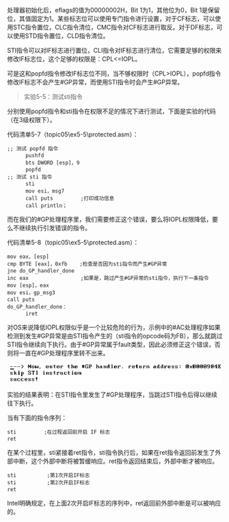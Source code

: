 处理器初始化后，eflags的值为00000002H，Bit 1为1，其他位为0，Bit 1是保留位，其值固定为1。某些标志位可以使用专门指令进行设置，对于CF标志，可以使用STC指令置位，CLC指令清位，CMC指令对CF标志进行取反。对于DF标志，可以使用STD指令置位，CLD指令清位。

STI指令可以对IF标志进行置位，CLI指令对IF标志进行清位，它需要足够的权限来修改IF标志位，这个足够的权限是：CPL<=IOPL。

可是这和popfd指令修改IF标志位不同，当不够权限时（CPL>IOPL），popfd指令修改IF标志不会产生#GP异常，而使用STI指令时会产生#GP异常。

>实验5-5：测试sti指令

分别使用popfd指令和sti指令在权限不足的情况下进行测试，下面是实验的代码（在3级权限下）。

代码清单5-7（topic05\ex5-5\protected.asm）：

```assembly
;; 测试 popfd 指令
      pushfd
      bts DWORD [esp]，9
      popfd
;; 测试 sti 指令
      sti
      mov esi，msg7
      call puts         ;打印成功信息
      call println；
```

而在我们的#GP处理程序里，我们需要修正这个错误，要么将IOPL权限降低，要么不继续执行引发错误的指令。

代码清单5-8（topic05\ex5-5\protected.asm）：

```assembly
mov eax，[esp]
cmp BYTE [eax]，0xfb    ;检查是否因为sti指令而产生#GP异常
jne do_GP_handler_done
inc eax                 ;如果是，跳过产生#GP异常的sti指令，执行下一条指令
mov [esp]，eax
mov esi，gp_msg3
call puts
do_GP_handler_done：
      iret
```

对OS来说降低IOPL权限似乎是一个比较危险的行为，示例中的#AC处理程序如果检测到发生#GP异常是由STI指令产生的（sti指令的opcode码为FB），那么就跳过STI指令继续向下执行。由于#GP异常属于fault类型，因此必须修正这个错误，否则将一直在#GP处理程序里转不出来。

![config](./images/15.png)

实验的结果表明：在STI指令里发生了#GP处理程序，当跳过STI指令后得以继续往下执行。

当有下面的指令序列：

```assembly
sti         ;在过程返回前开启 IF 标志
ret         
```

在某个过程里，sti紧接着ret指令，sti指令执行后，如果在ret指令返回前发生了外部中断，这个外部中断将被暂缓响应。ret指令返回结束后，外部中断才被响应。

```assembly
sti          ;第1次开启IF标志
sti          ;第2次开启IF标志
ret
```
Intel明确规定，在上面2次开启IF标志的序列中，ret返回前外部中断是可以被响应的。